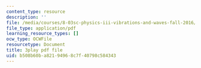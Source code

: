 ```yaml
---
content_type: resource
description: ''
file: /media/courses/8-03sc-physics-iii-vibrations-and-waves-fall-2016/b508b60ba82194968c7f40798c584343_mqhO9GT8hD4.pdf
file_type: application/pdf
learning_resource_types: []
ocw_type: OCWFile
resourcetype: Document
title: 3play pdf file
uid: b508b60b-a821-9496-8c7f-40798c584343
---
```

